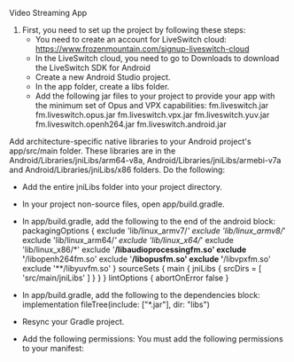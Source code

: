 Video Streaming App

1. First, you need to set up the project by following these steps:
   - You need to create an account for LiveSwitch cloud: https://www.frozenmountain.com/signup-liveswitch-cloud
   - In the LiveSwitch cloud, you need to go to Downloads to download the LiveSwitch SDK for Android
   - Create a new Android Studio project.
   - In the app folder, create a libs folder.
   - Add the following jar files to your project to provide your app with the minimum set of Opus and VPX capabilities:
fm.liveswitch.jar
fm.liveswitch.opus.jar
fm.liveswitch.vpx.jar
fm.liveswitch.yuv.jar
fm.liveswitch.openh264.jar
fm.liveswitch.android.jar

Add architecture-specific native libraries to your Android project's app/src/main folder. These libraries are in the Android/Libraries/jniLibs/arm64-v8a, Android/Libraries/jniLibs/armebi-v7a and Android/Libraries/jniLibs/x86 folders. Do the following:

- Add the entire jniLibs folder into your project directory.
- In your project non-source files, open app/build.gradle.
- In app/build.gradle, add the following to the end of the android block:
packagingOptions {
            exclude 'lib/linux_armv7/*'
            exclude 'lib/linux_armv8/*'
            exclude 'lib/linux_arm64/*'
            exclude 'lib/linux_x64/*'
            exclude 'lib/linux_x86/*'
            exclude '**/libaudioprocessingfm.so'
            exclude '**/libopenh264fm.so'
            exclude '**/libopusfm.so'
            exclude '**/libvpxfm.so'
            exclude '**/libyuvfm.so'
        }
sourceSets {
            main {
                    jniLibs {
                        srcDirs = [
                                'src/main/jniLibs'
                        ]
                    }
            }
        }
lintOptions {
            abortOnError false
        }
  
- In app/build.gradle, add the following to the dependencies block:
    implementation fileTree(include: ["*.jar"], dir: "libs")

- Resync your Gradle project.

- Add the following permissions:
You must add the following permissions to your manifest:

<uses-permission android:name="android.permission.INTERNET"/>
<uses-permission android:name="android.permission.CAMERA"/>
<uses-permission android:name="android.permission.RECORD_AUDIO"/>
<uses-permission android:name="android.permission.MODIFY_AUDIO_SETTINGS"/>
<uses-permission android:name="android.permission.BLUETOOTH" />
<!-- largeHeap is necessary to avoid OOM errors on older devices -->
<application android:label="..." android:theme="..." android:name="android.support.multidex.MultiDexApplication" android:largeHeap="true"></application>
